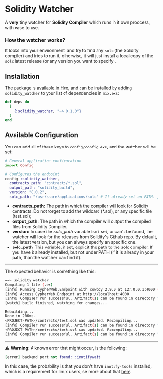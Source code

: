 # Solidity Watcher

A **very** tiny watcher for **Solidity Compiler** which runs in it own proccess, with ease to use.

### How the watcher works?

It looks into your environment, and try to find any `solc` (the Solidity compiler) and tries to run it, otherwise, it will just install a local copy of the `solc` latest release (or any version you want to specify).

## Installation

The package is [available in Hex](https://hex.pm/packages/solidity_watcher/0.0.1), and can be installed
by adding `solidity_watcher` to your list of dependencies in `mix.exs`:

```elixir
def deps do
  [
    {:solidity_watcher, "~> 0.1.0"}
  ]
end
```

## Available Configuration

You can add all of these keys to `config/config.exs`, and the watcher will be set:

```elixir
# General application configuration
import Config

# Configures the endpoint
config :solidity_watcher,
  contracts_path: "contracts/*.sol", 
  output_path: "solidity_build",
  version: "8.0.2",
  solc_path: "/usr/share/applications/solc" # If already set on PATH, just ignore it.
```

- **contracts_path:** The path in which the compiler will look for Solidity contracts. Do not forget to add the wildcard (*.sol), or any specific file (test.sol);
- **output_path**: The path in which the compiler will output the compiled files from Solidity Compiler.
- **version:** In case the *solc_path* variable isn't set, or can't be found, the watcher will look for the releases from Solidity's Github repo. By default, the latest version, but you can always specify an specific one.
- **solc_path**: This variable, if set, explicit the path to the solc compiler. If you have it already installed, but not under PATH (if it is already in your path, than the watcher can find it).

---

The expected behavior is something like this:

```bash
==> solidity_watcher
Compiling 1 file (.ex)
[info] Running CypherWeb.Endpoint with cowboy 2.9.0 at 127.0.0.1:4000 (http)
[info] Access CypherWeb.Endpoint at http://localhost:4000
[info] Compiler run successful. Artifact(s) can be found in directory "solidity_build".
[watch] build finished, watching for changes...

Rebuilding...
Done in 206ms.
<PROJECT-PATH>/contracts/test.sol was updated. Recompiling...
[info] Compiler run successful. Artifact(s) can be found in directory "solidity_build".
<PROJECT-PATH>/contracts/test.sol was updated. Recompiling...
[info] Compiler run successful. Artifact(s) can be found in directory "solidity_build".
```

---

⚠️ **Warning**: A known error that might occur, is the following:

```elixir
[error] backend port not found: :inotifywait
```

In this case, the probability is that you don't have `inotify-tools` installed, which is a requirement for linux users, se more about that [here](https://github.com/synrc/fs).
